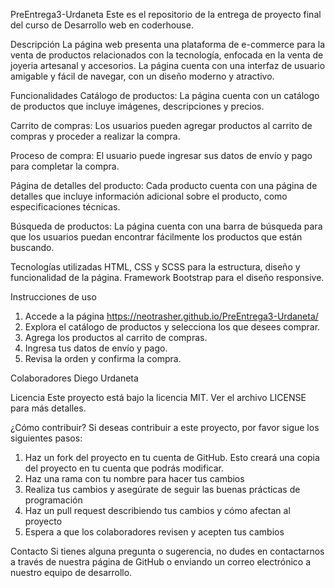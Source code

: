 PreEntrega3-Urdaneta
Este es el repositorio de la entrega de proyecto final del curso de Desarrollo web en coderhouse.

Descripción
La página web presenta una plataforma de e-commerce para la venta de productos relacionados con la tecnología, enfocada en la venta de joyeria artesanal y accesorios. La página cuenta con una interfaz de usuario amigable y fácil de navegar, con un diseño moderno y atractivo.

Funcionalidades
Catálogo de productos: La página cuenta con un catálogo de productos que incluye imágenes, descripciones y precios.

Carrito de compras: Los usuarios pueden agregar productos al carrito de compras y proceder a realizar la compra.

Proceso de compra: El usuario puede ingresar sus datos de envío y pago para completar la compra.

Página de detalles del producto: Cada producto cuenta con una página de detalles que incluye información adicional sobre el producto, como especificaciones técnicas.

Búsqueda de productos: La página cuenta con una barra de búsqueda para que los usuarios puedan encontrar fácilmente los productos que están buscando.

Tecnologías utilizadas
HTML, CSS y SCSS para la estructura, diseño y funcionalidad de la página.
Framework Bootstrap para el diseño responsive.

Instrucciones de uso
1. Accede a la página https://neotrasher.github.io/PreEntrega3-Urdaneta/
2. Explora el catálogo de productos y selecciona los que desees comprar.
3. Agrega los productos al carrito de compras.
3. Ingresa tus datos de envío y pago.
4. Revisa la orden y confirma la compra.

Colaboradores
Diego Urdaneta

Licencia
Este proyecto está bajo la licencia MIT. Ver el archivo LICENSE para más detalles.

¿Cómo contribuir?
Si deseas contribuir a este proyecto, por favor sigue los siguientes pasos:
1. Haz un fork del proyecto en tu cuenta de GitHub. Esto creará una copia del proyecto en tu cuenta que podrás modificar.
2. Haz una rama con tu nombre para hacer tus cambios
3. Realiza tus cambios y asegúrate de seguir las buenas prácticas de programación
4. Haz un pull request describiendo tus cambios y cómo afectan al proyecto
5. Espera a que los colaboradores revisen y acepten tus cambios

Contacto
Si tienes alguna pregunta o sugerencia, no dudes en contactarnos a través de nuestra página de GitHub o enviando un correo electrónico a nuestro equipo de desarrollo.
